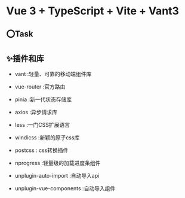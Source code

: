 <!--
 * @Date: 2022-09-30 09:35:09
 * @LastEditors: Mr.qin
 * @LastEditTime: 2022-11-13 13:31:14
 * @Description: 描述文件
-->
# Vue 3 + TypeScript + Vite + Vant3

## ⭕Task

## ✨插件和库

- vant :轻量、可靠的移动端组件库
- vue-router :官方路由
- pinia :新一代状态存储库
- axios :异步请求库
- less :一门CSS扩展语言
- windicss :新颖的原子css库
- postcss : css转换插件
- nprogress :轻量级的加载进度条组件

- unplugin-auto-import :自动导入api
- unplugin-vue-components :自动导入组件

